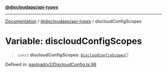 [**@discloudapp/api-types**](../README.md)

***

[Documentation](../../../packages.md) / [@discloudapp/api-types](../README.md) / discloudConfigScopes

# Variable: discloudConfigScopes

> `const` **discloudConfigScopes**: [`DiscloudConfigScopes`](../enumerations/DiscloudConfigScopes.md)[]

Defined in: [payload/v2/DiscloudConfig.ts:96](https://github.com/discloud/discloud.app/blob/8d6df0b18784d1a4408701ac8e6b9db44dbb7133/packages/api-types/payload/v2/DiscloudConfig.ts#L96)

